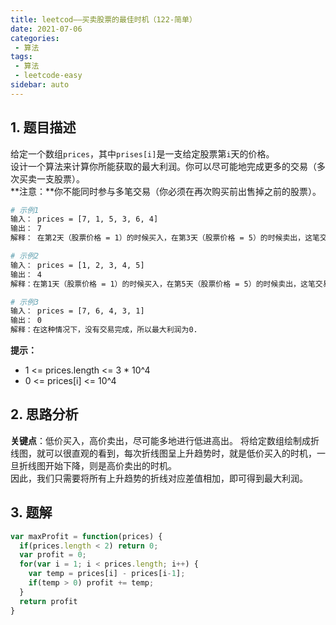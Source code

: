 ```yaml
---
title: leetcod——买卖股票的最佳时机（122-简单）
date: 2021-07-06
categories:
 - 算法
tags:
 - 算法
 - leetcode-easy
sidebar: auto
--- 
```


## 1. 题目描述
给定一个数组`prices`，其中`prises[i]`是一支给定股票第`i`天的价格。  
设计一个算法来计算你所能获取的最大利润。你可以尽可能地完成更多的交易（多次买卖一支股票）。  
**注意：**你不能同时参与多笔交易（你必须在再次购买前出售掉之前的股票）。  

```bash
# 示例1
输入： prices = [7, 1, 5, 3, 6, 4]
输出： 7
解释： 在第2天（股票价格 = 1）的时候买入，在第3天（股票价格 = 5）的时候卖出，这笔交易所能获得利润 = 5 - 1 = 4. 随后在第4天（股票价格 = 3）的时候买入，在第5天（股票价格 = 6）的时候卖出，这笔交易所能获得利润 = 6 - 3 = 3.

# 示例2
输入： prices = [1, 2, 3, 4, 5]
输出： 4
解释：在第1天（股票价格 = 1）的时候买入，在第5天（股票价格 = 5）的时候卖出，这笔交易所能获得利润 = 5 - 1 = 4.  注意你不能在第1天和第2天连续买入股票，之后再将它们卖出。因为这样属于同时参与了多笔交易，你必须在再次购买前卖出之前的股票。

# 示例3
输入： prices = [7, 6, 4, 3, 1]
输出： 0
解释：在这种情况下，没有交易完成，所以最大利润为0.
```  

**提示：**  
- 1 <= prices.length <= 3 * 10^4
- 0 <= prices[i] <= 10^4

## 2. 思路分析
**关键点**：低价买入，高价卖出，尽可能多地进行低进高出。
将给定数组绘制成折线图，就可以很直观的看到，每次折线图呈上升趋势时，就是低价买入的时机，一旦折线图开始下降，则是高价卖出的时机。  
因此，我们只需要将所有上升趋势的折线对应差值相加，即可得到最大利润。

## 3. 题解
```js
var maxProfit = function(prices) {
  if(prices.length < 2) return 0;
  var profit = 0;
  for(var i = 1; i < prices.length; i++) {
    var temp = prices[i] - prices[i-1];
    if(temp > 0) profit += temp;
  }
  return profit
}
```